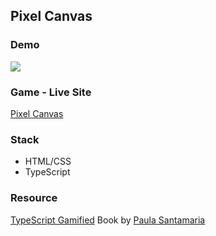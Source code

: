 ## Pixel Canvas

### Demo

![](./images/pixel-canvas-demo.gif)


### Game - Live Site

[Pixel Canvas](https://aditi002-holo.github.io/pixel-canvas/)

### Stack

- HTML/CSS
- TypeScript

### Resource

[TypeScript Gamified](https://www.typescriptgamified.com/) Book by [Paula Santamaria](https://github.com/pawap90)